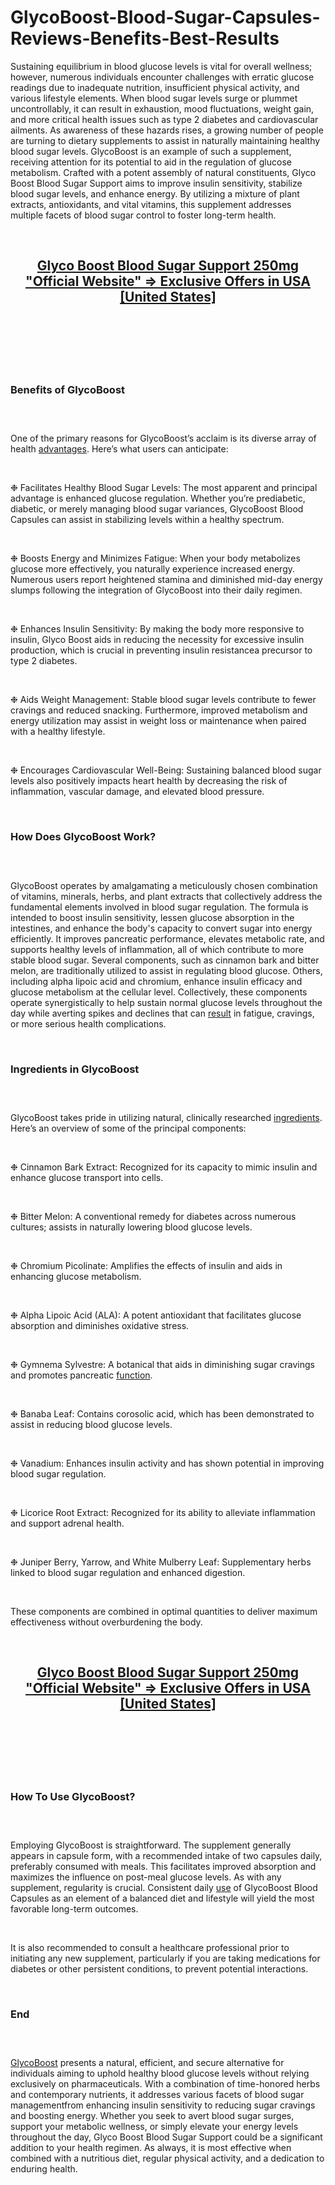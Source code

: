 # GlycoBoost-Blood-Sugar-Capsules-Reviews-Benefits-Best-Results

<p>Sustaining equilibrium in blood glucose levels is vital for overall wellness; however, numerous individuals encounter challenges with erratic glucose readings due to inadequate nutrition, insufficient physical activity, and various lifestyle elements. When blood sugar levels surge or plummet uncontrollably, it can result in exhaustion, mood fluctuations, weight gain, and more critical health issues such as type 2 diabetes and cardiovascular ailments. As awareness of these hazards rises, a growing number of people are turning to dietary supplements to assist in naturally maintaining healthy blood sugar levels. GlycoBoost is an example of such a supplement, receiving attention for its potential to aid in the regulation of glucose metabolism. Crafted with a potent assembly of natural constituents, Glyco Boost Blood Sugar Support aims to improve insulin sensitivity, stabilize blood sugar levels, and enhance energy. By utilizing a mixture of plant extracts, antioxidants, and vital vitamins, this supplement addresses multiple facets of blood sugar control to foster long-term health.</p>
<p>&nbsp;</p>
<h2 style="text-align: center;"><strong><a href="https://glyco-boost.com/go/checkout/">Glyco Boost Blood Sugar Support 250mg "Official Website" =&gt; Exclusive Offers in USA [United States]</a></strong></h2>
<h2 style="text-align: center;">&nbsp;</h2>
<p><a href="https://glyco-boost.com/go/checkout/"><img src="https://storage.penzu.com/g/uartwA6XrP1AU542" alt="" /></a></p>
<p>&nbsp;</p>
<h3><strong>Benefits of GlycoBoost</strong></h3>
<h3>&nbsp;</h3>
<p>One of the primary reasons for GlycoBoost&rsquo;s acclaim is its diverse array of health&nbsp;<a href="https://slimlexglp.com/">advantages</a>. Here&rsquo;s what users can anticipate:</p>
<p>&nbsp;</p>
<p>❉ Facilitates Healthy Blood Sugar Levels: The most apparent and principal advantage is enhanced glucose regulation. Whether you&rsquo;re prediabetic, diabetic, or merely managing blood sugar variances, GlycoBoost Blood Capsules can assist in stabilizing levels within a healthy spectrum.</p>
<p>&nbsp;</p>
<p>❉ Boosts Energy and Minimizes Fatigue: When your body metabolizes glucose more effectively, you naturally experience increased energy. Numerous users report heightened stamina and diminished mid-day energy slumps following the integration of GlycoBoost into their daily regimen.</p>
<p>&nbsp;</p>
<p>❉ Enhances Insulin Sensitivity: By making the body more responsive to insulin, Glyco Boost aids in reducing the necessity for excessive insulin production, which is crucial in preventing insulin resistancea precursor to type 2 diabetes.</p>
<p>&nbsp;</p>
<p>❉ Aids Weight Management: Stable blood sugar levels contribute to fewer cravings and reduced snacking. Furthermore, improved metabolism and energy utilization may assist in weight loss or maintenance when paired with a healthy lifestyle.</p>
<p>&nbsp;</p>
<p>❉ Encourages Cardiovascular Well-Being: Sustaining balanced blood sugar levels also positively impacts heart health by decreasing the risk of inflammation, vascular damage, and elevated blood pressure.</p>
<p>&nbsp;</p>
<h3><strong>How Does GlycoBoost Work?</strong></h3>
<h3>&nbsp;</h3>
<p>GlycoBoost operates by amalgamating a meticulously chosen combination of vitamins, minerals, herbs, and plant extracts that collectively address the fundamental elements involved in blood sugar regulation. The formula is intended to boost insulin sensitivity, lessen glucose absorption in the intestines, and enhance the body's capacity to convert sugar into energy efficiently. It improves pancreatic performance, elevates metabolic rate, and supports healthy levels of inflammation, all of which contribute to more stable blood sugar. Several components, such as cinnamon bark and bitter melon, are traditionally utilized to assist in regulating blood glucose. Others, including alpha lipoic acid and chromium, enhance insulin efficacy and glucose metabolism at the cellular level. Collectively, these components operate synergistically to help sustain normal glucose levels throughout the day while averting spikes and declines that can&nbsp;<a href="https://glyco-forte.com/australia-glycoforte/">result</a>&nbsp;in fatigue, cravings, or more serious health complications.</p>
<p>&nbsp;</p>
<h3><strong>Ingredients in GlycoBoost</strong></h3>
<h3>&nbsp;</h3>
<p>GlycoBoost takes pride in utilizing natural, clinically researched&nbsp;<a href="https://erectoninmdgummies.com/">ingredients</a>. Here&rsquo;s an overview of some of the principal components:</p>
<p>&nbsp;</p>
<p>❉ Cinnamon Bark Extract: Recognized for its capacity to mimic insulin and enhance glucose transport into cells.</p>
<p>&nbsp;</p>
<p>❉ Bitter Melon: A conventional remedy for diabetes across numerous cultures; assists in naturally lowering blood glucose levels.</p>
<p>&nbsp;</p>
<p>❉ Chromium Picolinate: Amplifies the effects of insulin and aids in enhancing glucose metabolism.</p>
<p>&nbsp;</p>
<p>❉ Alpha Lipoic Acid (ALA): A potent antioxidant that facilitates glucose absorption and diminishes oxidative stress.</p>
<p>&nbsp;</p>
<p>❉ Gymnema Sylvestre: A botanical that aids in diminishing sugar cravings and promotes pancreatic&nbsp;<a href="https://gluva-fit.de/">function</a>.</p>
<p>&nbsp;</p>
<p>❉ Banaba Leaf: Contains corosolic acid, which has been demonstrated to assist in reducing blood glucose levels.</p>
<p>&nbsp;</p>
<p>❉ Vanadium: Enhances insulin activity and has shown potential in improving blood sugar regulation.</p>
<p>&nbsp;</p>
<p>❉ Licorice Root Extract: Recognized for its ability to alleviate inflammation and support adrenal health.</p>
<p>&nbsp;</p>
<p>❉ Juniper Berry, Yarrow, and White Mulberry Leaf: Supplementary herbs linked to blood sugar regulation and enhanced digestion.</p>
<p>&nbsp;</p>
<p>These components are combined in optimal quantities to deliver maximum effectiveness without overburdening the body.</p>
<p>&nbsp;</p>
<h2 style="text-align: center;"><a href="https://glyco-boost.com/go/checkout/"><strong>Glyco Boost Blood Sugar Support 250mg "Official Website" =&gt; Exclusive Offers in USA [United States]</strong></a></h2>
<h2 style="text-align: center;">&nbsp;</h2>
<p><a href="https://glyco-boost.com/go/checkout/"><img src="https://storage.penzu.com/g/DwUqSe8EkGDH13Ad" alt="" /></a></p>
<p>&nbsp;</p>
<h3><strong>How To Use GlycoBoost?</strong></h3>
<h3>&nbsp;</h3>
<p>Employing GlycoBoost is straightforward. The supplement generally appears in capsule form, with a recommended intake of two capsules daily, preferably consumed with meals. This facilitates improved absorption and maximizes the influence on post-meal glucose levels. As with any supplement, regularity is crucial. Consistent daily&nbsp;<a href="https://sentinel-glycogen.com/">use</a>&nbsp;of GlycoBoost Blood Capsules as an element of a balanced diet and lifestyle will yield the most favorable long-term outcomes.</p>
<p>&nbsp;</p>
<p>It is also recommended to consult a healthcare professional prior to initiating any new supplement, particularly if you are taking medications for diabetes or other persistent conditions, to prevent potential interactions.</p>
<p>&nbsp;</p>
<h3><strong>End</strong></h3>
<h3>&nbsp;</h3>
<p><a href="https://glyco-boost.com/">GlycoBoost</a>&nbsp;presents a natural, efficient, and secure alternative for individuals aiming to uphold healthy blood glucose levels without relying exclusively on pharmaceuticals. With a combination of time-honored herbs and contemporary nutrients, it addresses various facets of blood sugar managementfrom enhancing insulin sensitivity to reducing sugar cravings and boosting energy. Whether you seek to avert blood sugar surges, support your metabolic wellness, or simply elevate your energy levels throughout the day, Glyco Boost Blood Sugar Support could be a significant addition to your health regimen. As always, it is most effective when combined with a nutritious diet, regular physical activity, and a dedication to enduring health.</p>
